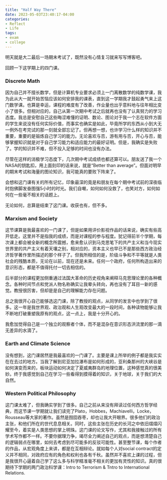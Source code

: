```yaml
---
title: "Half Way There"
date: 2023-05-03T23:40:17-04:00
categories:
- Reflect
- Life
tags:
- exam
- college
---
```


明天就是大二最后一场期末考试了，既然没有心情复习就来写写博客吧。

回顾一下这学期上的四门课。

### Discrete Math

因为自己并不擅长数学，但是计算机专业要求必须上一门离散数学的纯数学课，我为此从大一就开始苦恼应该如何安排我的课表，直到这一学期我才鼓起勇气来上这门数学课。也算是幸运，课程的难度有了改善，作业量也出乎意料地与往年相比变小了很多。但相对应的，自己从第一次期中考试之后就再也没有了认真努力的学习态度。我总是安慰自己这些晦涩难懂的证明、数论、图论对于我一个志在软件方面的学生来说没有任何实际价值，而事实也确实是如此，毕竟所学的东西从小到大无一例外在考完试的那一刻就全部忘记了。但再想一想，也许学习什么样的知识并不重要，重要的是锻炼自己学习的能力。无论喜欢与否，游有用与否，开心与否，能够掌握知识就是对于自己学习能力和适应能力的最好证明。但是，我确实是失败了。学的知识并不难，但不投入足够的时间也没有办法。

尽管在这样的消极学习态度下，几次期中考试成绩也都还算可以。朋友送了我一个NASA的钥匙扣，用上面刻印的话来说，就是“Better than average”。但面对明早的期末考试和海量的图论知识，我可能真的要败下阵来了。

会想和这门课有关的所有记忆，印象最深的竟是和朋友在每个期中考试前的深夜临时抱佛脚发奋图强5小时的时光。我们自嘲，如何如何没救了，也笑对方，如何如何在一些毫不相关的话题上。

无论如何，总算是结束了这门课。收获也有，但不多。

### Marxism and Society

这节课算是我最喜欢的一门课了，但是如果用评价影视作品的话来说，确实有些高开低走。这里并不是指我的成绩，而是对课程的参与程度。犹记得前半个学期，每次课上都会被全新的概念所震撼，愈来愈认识到马克思笔下的共产主义和当今现实世界里的共产主义有着天壤之别，相对应的，资本主义也早已不是那些西方政治经济哲学著作里所描述的那个样子了。但我所相信的是，阶级斗争和不平等就是人类社会的残酷本质，无论在以前，现在还是未来。任何一个政府，任何所构造出来的意识形态，都是不值得托付一切去相信的。

后半部分的课程更加侧重通过法国大革命的历史视角来阐释马克思理论里的各种概念。各种时间节点和党派人物名称确实让我晕头转向，再也没有了耳目一新的感觉。教授很厉害，但却是是自己的理解能力存在问题。

总之我很开心自己能够选这门课，除了教授的观点，从同学的发言中也学到了很多。这一年是我世界观、政治观和人生观改变最大的一段时间，各种读物能够让我不断地打破重塑我原有的观点，这一点上，我是十分开心的。

我愈加觉得自己是一个独立的观察者个体，而不是混杂在意识形态洪流里的那一滴无差异的水滴了。

### Earth and Climate Science

没有想到，这门课居然是我最喜欢的一门课了。主要是课上所举的例子都是我实实在在去过的地方。当我了解到尼亚加拉瀑布是如何形成的，亚利桑那州的大峡谷是如何演变而来的，板块运动如何决定了夏威夷群岛的地理位置，这种感觉真的很美妙。终于我感觉到自己在学习一些看得到摸得着的知识，关于地球，关于我们的大自然。

### Western Political Philosophy

这门课太难了，但我确实学到了很多。自己之前从来没有拜读过任何西方哲学经典，而这节课一学期就让我们读完了Plato，Hobbes，Machiavelli，Locke，Rousseau等大家的著作。虽然是囫囵吞枣，却也让我大开眼界。很多他们的政治主张，和他们所在的世代息息相关。同时，这些主张在历史的长河之中依旧熠熠闪耀至今，着实是人类思想的掌上明珠。这门课的论文写作，尤其和我接触过的所有学术写作都不一样。不要你据理力争，竭尽全力阐述自己的观点，而是想清楚自己的逻辑弱点在哪里，如何去考虑到尽可能多的反驳可能性。甚至整节课，每个作者的作品，从宏观角度上来讲，都是在互相辩论。就如每个人对social contract的定义并不相同，对政府应有的角色和权利也各有千秋。虽然并不喜欢上课的过程，但是我很开心逼着自己学了这么多与科学精准毫不相关的更加有灵性的知识。真的很期待下学期的两门政治科学课：Intro to Terrorism & Tntro to International Relations.



